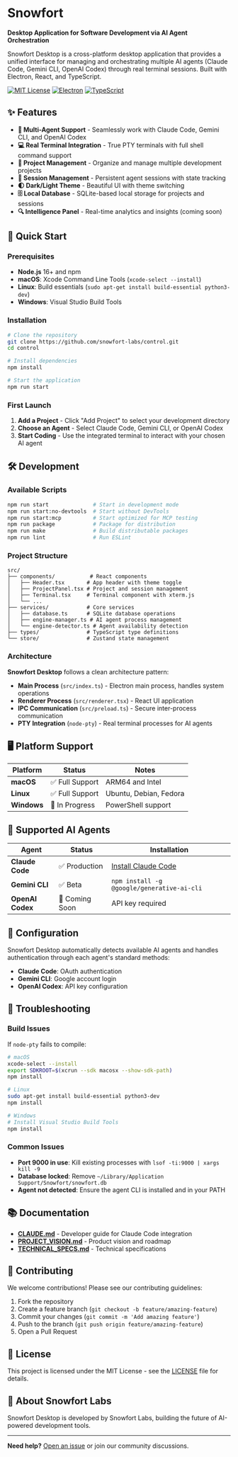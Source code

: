# Snowfort

**Desktop Application for Software Development via AI Agent Orchestration**

Snowfort Desktop is a cross-platform desktop application that provides a unified interface for managing and orchestrating multiple AI agents (Claude Code, Gemini CLI, OpenAI Codex) through real terminal sessions. Built with Electron, React, and TypeScript.

[![MIT License](https://img.shields.io/badge/License-MIT-blue.svg)](LICENSE)
[![Electron](https://img.shields.io/badge/Electron-37.1.0-47848F.svg)](https://electronjs.org/)
[![TypeScript](https://img.shields.io/badge/TypeScript-4.5.4-blue.svg)](https://www.typescriptlang.org/)

## ✨ Features

- **🤖 Multi-Agent Support** - Seamlessly work with Claude Code, Gemini CLI, and OpenAI Codex
- **💻 Real Terminal Integration** - True PTY terminals with full shell command support
- **📁 Project Management** - Organize and manage multiple development projects
- **🔄 Session Management** - Persistent agent sessions with state tracking
- **🌓 Dark/Light Theme** - Beautiful UI with theme switching
- **🗄️ Local Database** - SQLite-based local storage for projects and sessions
- **🔍 Intelligence Panel** - Real-time analytics and insights (coming soon)

## 🚀 Quick Start

### Prerequisites

- **Node.js** 16+ and npm
- **macOS**: Xcode Command Line Tools (`xcode-select --install`)
- **Linux**: Build essentials (`sudo apt-get install build-essential python3-dev`)
- **Windows**: Visual Studio Build Tools

### Installation

```bash
# Clone the repository
git clone https://github.com/snowfort-labs/control.git
cd control

# Install dependencies
npm install

# Start the application
npm run start
```

### First Launch

1. **Add a Project** - Click "Add Project" to select your development directory
2. **Choose an Agent** - Select Claude Code, Gemini CLI, or OpenAI Codex
3. **Start Coding** - Use the integrated terminal to interact with your chosen AI agent

## 🛠️ Development

### Available Scripts

```bash
npm run start              # Start in development mode
npm run start:no-devtools  # Start without DevTools
npm run start:mcp          # Start optimized for MCP testing
npm run package            # Package for distribution
npm run make               # Build distributable packages
npm run lint               # Run ESLint
```

### Project Structure

```
src/
├── components/           # React components
│   ├── Header.tsx       # App header with theme toggle
│   ├── ProjectPanel.tsx # Project and session management
│   ├── Terminal.tsx     # Terminal component with xterm.js
│   └── ...
├── services/            # Core services
│   ├── database.ts      # SQLite database operations
│   ├── engine-manager.ts # AI agent process management
│   └── engine-detector.ts # Agent availability detection
├── types/               # TypeScript type definitions
└── store/               # Zustand state management
```

### Architecture

**Snowfort Desktop** follows a clean architecture pattern:

- **Main Process** (`src/index.ts`) - Electron main process, handles system operations
- **Renderer Process** (`src/renderer.tsx`) - React UI application
- **IPC Communication** (`src/preload.ts`) - Secure inter-process communication
- **PTY Integration** (`node-pty`) - Real terminal processes for AI agents

## 🖥️ Platform Support

| Platform | Status | Notes |
|----------|--------|-------|
| **macOS** | ✅ Full Support | ARM64 and Intel |
| **Linux** | ✅ Full Support | Ubuntu, Debian, Fedora |
| **Windows** | 🚧 In Progress | PowerShell support |

## 🤖 Supported AI Agents

| Agent | Status | Installation |
|-------|--------|-------------|
| **Claude Code** | ✅ Production | [Install Claude Code](https://claude.ai/code) |
| **Gemini CLI** | ✅ Beta | `npm install -g @google/generative-ai-cli` |
| **OpenAI Codex** | 🚧 Coming Soon | API key required |

## 🔧 Configuration

Snowfort Desktop automatically detects available AI agents and handles authentication through each agent's standard methods:

- **Claude Code**: OAuth authentication
- **Gemini CLI**: Google account login
- **OpenAI Codex**: API key configuration

## 🐛 Troubleshooting

### Build Issues

If `node-pty` fails to compile:

```bash
# macOS
xcode-select --install
export SDKROOT=$(xcrun --sdk macosx --show-sdk-path)
npm install

# Linux
sudo apt-get install build-essential python3-dev
npm install

# Windows
# Install Visual Studio Build Tools
npm install
```

### Common Issues

- **Port 9000 in use**: Kill existing processes with `lsof -ti:9000 | xargs kill -9`
- **Database locked**: Remove `~/Library/Application Support/Snowfort/snowfort.db`
- **Agent not detected**: Ensure the agent CLI is installed and in your PATH

## 📚 Documentation

- **[CLAUDE.md](CLAUDE.md)** - Developer guide for Claude Code integration
- **[PROJECT_VISION.md](PROJECT_VISION.md)** - Product vision and roadmap
- **[TECHNICAL_SPECS.md](TECHNICAL_SPECS.md)** - Technical specifications

## 🤝 Contributing

We welcome contributions! Please see our contributing guidelines:

1. Fork the repository
2. Create a feature branch (`git checkout -b feature/amazing-feature`)
3. Commit your changes (`git commit -m 'Add amazing feature'`)
4. Push to the branch (`git push origin feature/amazing-feature`)
5. Open a Pull Request

## 📄 License

This project is licensed under the MIT License - see the [LICENSE](LICENSE) file for details.

## 🏢 About Snowfort Labs

Snowfort Desktop is developed by Snowfort Labs, building the future of AI-powered development tools.

---

**Need help?** [Open an issue](https://github.com/snowfort-labs/control/issues) or join our community discussions.